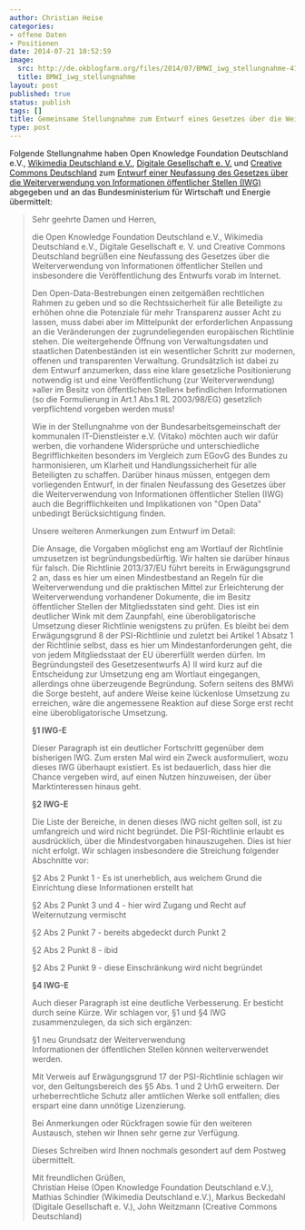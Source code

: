 ```yaml
---
author: Christian Heise
categories:
- offene Daten
- Positionen
date: 2014-07-21 10:52:59
image:
  src: http://de.okblogfarm.org/files/2014/07/BMWI_iwg_stellungnahme-415x162.png
  title: BMWI_iwg_stellungnahme
layout: post
published: true
status: publish
tags: []
title: Gemeinsame Stellungnahme zum Entwurf eines Gesetzes über die Weiterverwendung von Informationen öffentlicher Stellen (IWG)
type: post
---
```


Folgende Stellungnahme haben Open Knowledge Foundation Deutschland e.V., [Wikimedia Deutschland e.V.](http://www.wikimedia.de), [Digitale Gesellschaft e. V.](https://digitalegesellschaft.de/) und [Creative Commons Deutschland](http://de.creativecommons.org/) zum [Entwurf einer Neufassung des Gesetzes über die Weiterverwendung von Informationen öffentlicher Stellen (IWG)](https://www.bmwi.de/BMWi/Redaktion/PDF/Gesetz/entwurf-eines-gesetzes-ueber-die-weiterverwendung-von-informationen-oeffentlicher-stellen,property=pdf,bereich=bmwi2012,sprache=de,rwb=true.pdf) abgegeben und an das Bundesministerium für Wirtschaft und Energie übermittelt:

> Sehr geehrte Damen und Herren,
> 
> die Open Knowledge Foundation Deutschland e.V., Wikimedia Deutschland e.V., Digitale Gesellschaft e. V. und Creative Commons Deutschland begrüßen eine Neufassung des Gesetzes über die Weiterverwendung von Informationen öffentlicher Stellen und insbesondere die Veröffentlichung des Entwurfs vorab im Internet.
> 
> Den Open-Data-Bestrebungen einen zeitgemäßen rechtlichen Rahmen zu geben und so die Rechtssicherheit für alle Beteiligte zu erhöhen ohne die Potenziale für mehr Transparenz ausser Acht zu lassen, muss dabei aber im Mittelpunkt der erforderlichen Anpassung an die Veränderungen der zugrundeliegenden europäischen Richtlinie stehen. Die weitergehende Öffnung von Verwaltungsdaten und staatlichen Datenbeständen ist ein wesentlicher Schritt zur modernen, offenen und transparenten Verwaltung. Grundsätzlich ist dabei zu dem Entwurf anzumerken, dass eine klare gesetzliche Positionierung notwendig ist und eine Veröffentlichung (zur Weiterverwendung) »aller im Besitz von öffentlichen Stellen« befindlichen Informationen (so die Formulierung in Art.1 Abs.1 RL 2003/98/EG) gesetzlich verpflichtend vorgeben werden muss!
> 
> Wie in der Stellungnahme von der Bundesarbeitsgemeinschaft der kommunalen IT-Dienstleister e.V. (Vitako) möchten auch wir dafür werben, die vorhandene Widersprüche und unterschiedliche Begrifflichkeiten besonders im Vergleich zum EGovG des Bundes zu harmonisieren, um Klarheit und Handlungssicherheit für alle Beteiligten zu schaffen. Darüber hinaus müssen, entgegen dem vorliegenden Entwurf, in der finalen Neufassung des Gesetzes über die Weiterverwendung von Informationen öffentlicher Stellen (IWG) auch die Begrifflichkeiten und Implikationen von "Open Data" unbedingt Berücksichtigung finden.
> 
> Unsere weiteren Anmerkungen zum Entwurf im Detail:
> 
> Die Ansage, die Vorgaben möglichst eng am Wortlauf der Richtlinie umzusetzen ist begründungsbedürftig. Wir halten sie darüber hinaus für falsch. Die Richtlinie 2013/37/EU führt bereits in Erwägungsgrund 2 an, dass es hier um einen Mindestbestand an Regeln für die Weiterverwendung und die praktischen Mittel zur Erleichterung der Weiterverwendung vorhandener Dokumente, die im Besitz öffentlicher Stellen der Mitgliedsstaten sind geht. Dies ist ein deutlicher Wink mit dem Zaunpfahl, eine überobligatorische Umsetzung dieser Richtlinie wenigstens zu prüfen. Es bleibt bei dem Erwägungsgrund 8 der PSI-Richtlinie und zuletzt bei Artikel 1 Absatz 1 der Richtlinie selbst, dass es hier um Mindestanforderungen geht, die von jedem Mitgliedsstaat der EU übererfüllt werden dürfen. Im Begründungsteil des Gesetzesentwurfs A) II wird kurz auf die Entscheidung zur Umsetzung eng am Wortlaut eingegangen, allerdings ohne überzeugende Begründung. Sofern seitens des BMWi die Sorge besteht, auf andere Weise keine lückenlose Umsetzung zu erreichen, wäre die angemessene Reaktion auf diese Sorge erst recht eine überobligatorische Umsetzung.
> 
> **§1 IWG-E**
> 
> Dieser Paragraph ist ein deutlicher Fortschritt gegenüber dem bisherigen IWG. Zum ersten Mal wird ein Zweck ausformuliert, wozu dieses IWG überhaupt existiert. Es ist bedauerlich, dass hier die Chance vergeben wird, auf einen Nutzen hinzuweisen, der über Marktinteressen hinaus geht.
> 
> **§2 IWG-E**
> 
> Die Liste der Bereiche, in denen dieses IWG nicht gelten soll, ist zu umfangreich und wird nicht begründet. Die PSI-Richtlinie erlaubt es ausdrücklich, über die Mindestvorgaben hinauszugehen. Dies ist hier nicht erfolgt. Wir schlagen insbesondere die Streichung folgender Abschnitte vor:
> 
> §2 Abs 2 Punkt 1 - Es ist unerheblich, aus welchem Grund die Einrichtung diese Informationen erstellt hat
> 
> §2 Abs 2 Punkt 3 und 4 - hier wird Zugang und Recht auf Weiternutzung vermischt
> 
> §2 Abs 2 Punkt 7 - bereits abgedeckt durch Punkt 2
> 
> §2 Abs 2 Punkt 8 - ibid
> 
> §2 Abs 2 Punkt 9 - diese Einschränkung wird nicht begründet
> 
> **§4 IWG-E**
> 
> Auch dieser Paragraph ist eine deutliche Verbesserung. Er besticht durch seine Kürze. Wir schlagen vor, §1 und §4 IWG zusammenzulegen, da sich sich ergänzen:
> 
> §1 neu Grundsatz der Weiterverwendung  
Informationen der öffentlichen Stellen können weiterverwendet werden.
> 
> Mit Verweis auf Erwägungsgrund 17 der PSI-Richtlinie schlagen wir vor, den Geltungsbereich des §5 Abs. 1 und 2 UrhG erweitern. Der urheberrechtliche Schutz aller amtlichen Werke soll entfallen; dies erspart eine dann unnötige Lizenzierung.
> 
> Bei Anmerkungen oder Rückfragen sowie für den weiteren Austausch, stehen wir Ihnen sehr gerne zur Verfügung.
> 
> Dieses Schreiben wird Ihnen nochmals gesondert auf dem Postweg übermittelt.
> 
> Mit freundlichen Grüßen,  
Christian Heise (Open Knowledge Foundation Deutschland e.V.), Mathias Schindler (Wikimedia Deutschland e.V.), Markus Beckedahl (Digitale Gesellschaft e. V.), John Weitzmann (Creative Commons Deutschland)